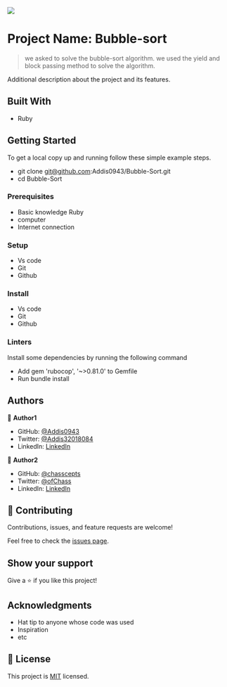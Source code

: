 ![](https://img.shields.io/badge/Microverse-blueviolet)

# Project Name: Bubble-sort

> we asked to solve the bubble-sort algorithm. we used the yield and block passing method to solve the algorithm.

Additional description about the project and its features.

## Built With

- Ruby

## Getting Started

To get a local copy up and running follow these simple example steps.

- git clone git@github.com:Addis0943/Bubble-Sort.git
- cd Bubble-Sort

### Prerequisites

- Basic knowledge Ruby
- computer
- Internet connection

### Setup

- Vs code
- Git
- Github

### Install

- Vs code
- Git
- Github

### Linters

Install some dependencies by running the following command

- Add gem 'rubocop', '~>0.81.0' to Gemfile
- Run bundle install

## Authors

👤 **Author1**

- GitHub: [@Addis0943](https://github.com/Addis0943)
- Twitter: [@Addis32018084](https://twitter.com/Addis32018084)
- LinkedIn: [LinkedIn](https://www.linkedin.com/in/addis-belete-134b98191/)

👤 **Author2**

- GitHub: [@chasscepts](https://github.com/chasscepts)
- Twitter: [@ofChass](https://twitter.com/ofChass)
- LinkedIn: [LinkedIn](https://www.linkedin.com/in/francis-obetta-4033b71bb/)

## 🤝 Contributing

Contributions, issues, and feature requests are welcome!

Feel free to check the [issues page](issues/).

## Show your support

Give a ⭐️ if you like this project!

## Acknowledgments

- Hat tip to anyone whose code was used
- Inspiration
- etc

## 📝 License

This project is [MIT](./LICENSE) licensed.

